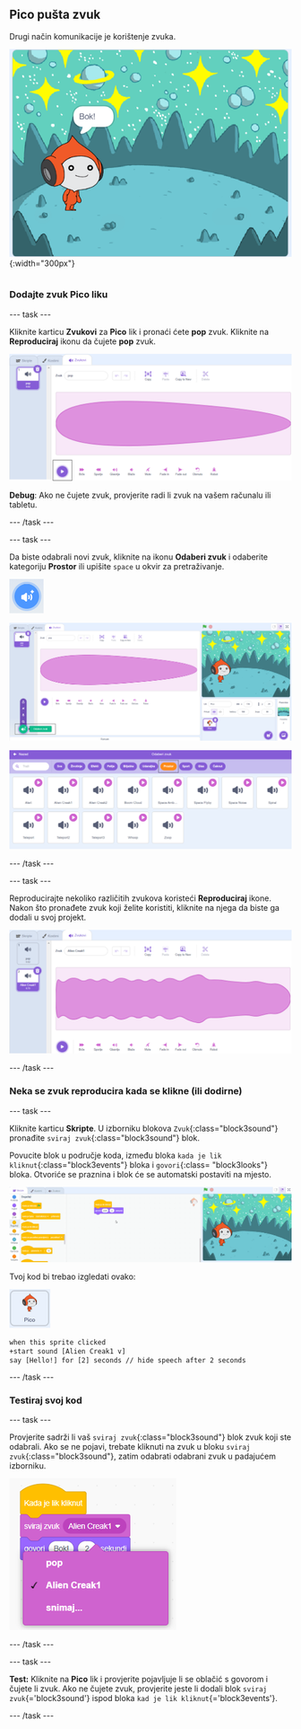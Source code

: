 ## Pico pušta zvuk

<div style="display: flex; flex-wrap: wrap">
<div style="flex-basis: 200px; flex-grow: 1; margin-right: 15px;">
Drugi način komunikacije je korištenje zvuka.
</div>
<div>

![Pico lik govori: "Bok!"](images/pico-step2.png){:width="300px"}

</div>
</div>

### Dodajte zvuk Pico liku

--- task ---

Kliknite karticu **Zvukovi** za **Pico** lik i pronaći ćete **pop** zvuk. Kliknite na **Reproduciraj** ikonu da čujete **pop** zvuk.

![Reprodukcija pop zvuka na kartici Zvukovi.](images/pico-sound-play.png)

**Debug**: Ako ne čujete zvuk, provjerite radi li zvuk na vašem računalu ili tabletu.

--- /task ---

--- task ---

Da biste odabrali novi zvuk, kliknite na ikonu **Odaberi zvuk** i odaberite kategoriju **Prostor** ili upišite `space` u okvir za pretraživanje.

![Ikona "Odaberi zvuk".](images/sound-button.png)

![Uređivač Scratch s istaknutim 'Odaberite zvuk'.](images/pico-choose-sound.png)

![Kategorija 'Prostor' u biblioteci zvukovi.](images/pico-space-category.png)

--- /task ---

--- task ---

Reproducirajte nekoliko različitih zvukova koristeći **Reproduciraj** ikone. Nakon što pronađete zvuk koji želite koristiti, kliknite na njega da biste ga dodali u svoj projekt.

![Primjer zvuka (zvuk Alien Creak1) prikazan ispod pop zvuka na kartici Zvukovi.](images/pico-inserted-sound.png)

--- /task ---

### Neka se zvuk reproducira kada se klikne (ili dodirne)

--- task ---

Kliknite karticu **Skripte**. U izborniku blokova `Zvuk`{:class="block3sound"} pronađite `sviraj zvuk`{:class="block3sound"} blok.

Povucite blok u područje koda, između bloka `kada je lik kliknut`{:class="block3events"} bloka i `govori`{:class= "block3looks"} bloka. Otvoriće se praznina i blok će se automatski postaviti na mjesto.

![Blok 'sviraj zvuk' koji se dodaje između dva bloka.](images/pico-insert-block.gif)

Tvoj kod bi trebao izgledati ovako:

![Pico lik.](images/pico-sprite.png)

```blocks3
when this sprite clicked
+start sound [Alien Creak1 v] 
say [Hello!] for [2] seconds // hide speech after 2 seconds
```

--- /task ---

### Testiraj svoj kod

--- task ---

Provjerite sadrži li vaš `sviraj zvuk`{:class="block3sound"} blok zvuk koji ste odabrali. Ako se ne pojavi, trebate kliknuti na zvuk u bloku `sviraj zvuk`{:class="block3sound"}, zatim odabrati odabrani zvuk u padajućem izborniku.

![Klikom na zvuk Alien Creak1 u padajućem izborniku unutar bloka 'sviraj zvuk'.](images/pico-sound-menu.png)

--- /task ---

--- task ---

**Test:** Kliknite na **Pico** lik i provjerite pojavljuje li se oblačić s govorom i čujete li zvuk. Ako ne čujete zvuk, provjerite jeste li dodali blok `sviraj zvuk`{='block3sound'} ispod bloka `kad je lik kliknut`{='block3events'}.

--- /task ---

